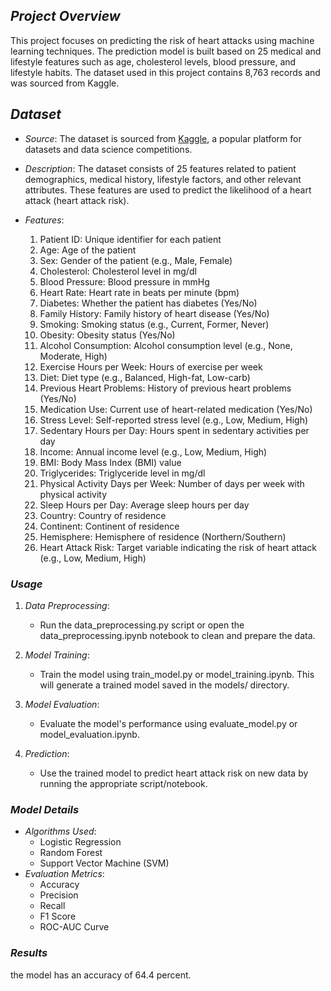 ## *Project Overview*

This project focuses on predicting the risk of heart attacks using machine learning techniques. The prediction model is built based on 25 medical and lifestyle features such as age, cholesterol levels, blood pressure, and lifestyle habits. The dataset used in this project contains 8,763 records and was sourced from Kaggle.

## *Dataset*
- *Source*: The dataset is sourced from [Kaggle](https://www.kaggle.com/), a popular platform for datasets and data science competitions.
- *Description*: The dataset consists of 25 features related to patient demographics, medical history, lifestyle factors, and other relevant attributes. These features are used to predict the likelihood of a heart attack (heart attack risk).

- *Features*:
  1. Patient ID: Unique identifier for each patient
  2. Age: Age of the patient
  3. Sex: Gender of the patient (e.g., Male, Female)
  4. Cholesterol: Cholesterol level in mg/dl
  5. Blood Pressure: Blood pressure in mmHg
  6. Heart Rate: Heart rate in beats per minute (bpm)
  7. Diabetes: Whether the patient has diabetes (Yes/No)
  8. Family History: Family history of heart disease (Yes/No)
  9. Smoking: Smoking status (e.g., Current, Former, Never)
  10. Obesity: Obesity status (Yes/No)
  11. Alcohol Consumption: Alcohol consumption level (e.g., None, Moderate, High)
  12. Exercise Hours per Week: Hours of exercise per week
  13. Diet: Diet type (e.g., Balanced, High-fat, Low-carb)
  14. Previous Heart Problems: History of previous heart problems (Yes/No)
  15. Medication Use: Current use of heart-related medication (Yes/No)
  16. Stress Level: Self-reported stress level (e.g., Low, Medium, High)
  17. Sedentary Hours per Day: Hours spent in sedentary activities per day
  18. Income: Annual income level (e.g., Low, Medium, High)
  19. BMI: Body Mass Index (BMI) value
  20. Triglycerides: Triglyceride level in mg/dl
  21. Physical Activity Days per Week: Number of days per week with physical activity
  22. Sleep Hours per Day: Average sleep hours per day
  23. Country: Country of residence
  24. Continent: Continent of residence
  25. Hemisphere: Hemisphere of residence (Northern/Southern)
  26. Heart Attack Risk: Target variable indicating the risk of heart attack (e.g., Low, Medium, High)



### *Usage*
1. *Data Preprocessing*:
   - Run the data_preprocessing.py script or open the data_preprocessing.ipynb notebook to clean and prepare the data.
  
2. *Model Training*:
   - Train the model using train_model.py or model_training.ipynb. This will generate a trained model saved in the models/ directory.
  
3. *Model Evaluation*:
   - Evaluate the model's performance using evaluate_model.py or model_evaluation.ipynb.

4. *Prediction*:
   - Use the trained model to predict heart attack risk on new data by running the appropriate script/notebook.

### *Model Details*
- *Algorithms Used*: 
  - Logistic Regression
  - Random Forest
  - Support Vector Machine (SVM)
- *Evaluation Metrics*:
  - Accuracy
  - Precision
  - Recall
  - F1 Score
  - ROC-AUC Curve

### *Results*

the model has an accuracy of 64.4 percent.
